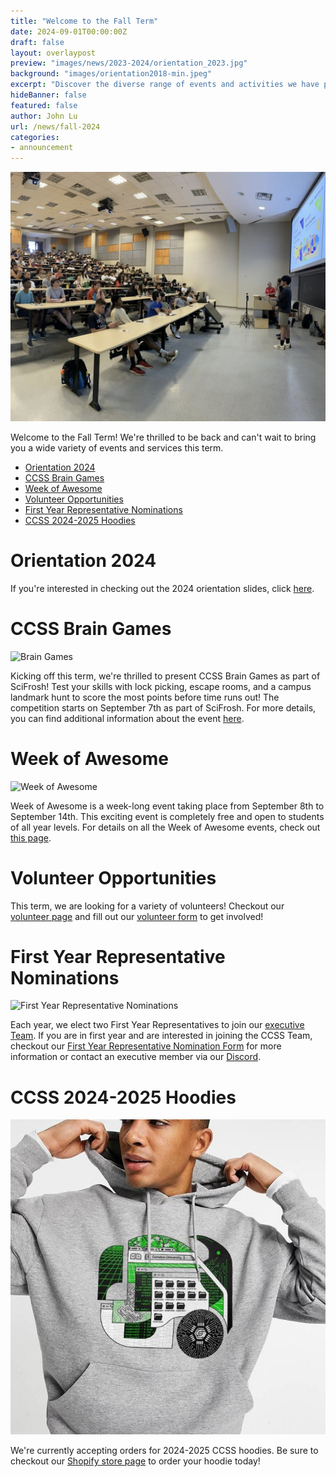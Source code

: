 ```yaml
---
title: "Welcome to the Fall Term"
date: 2024-09-01T00:00:00Z
draft: false
layout: overlaypost
preview: "images/news/2023-2024/orientation_2023.jpg"
background: "images/orientation2018-min.jpeg"
excerpt: "Discover the diverse range of events and activities we have planned for you this term."
hideBanner: false
featured: false
author: John Lu
url: /news/fall-2024
categories:
- announcement
---
```


![New Logo](/images/news/2023-2024/orientation_2023.jpg)

Welcome to the Fall Term! We're thrilled to be back and can't wait to bring you a wide variety of events and services this term.

- [Orientation 2024](#orientation-2024)
- [CCSS Brain Games](#ccss-brain-games)
- [Week of Awesome](#week-of-awesome)
- [Volunteer Opportunities](#volunteer-opportunities)
- [First Year Representative Nominations](#first-year-representative-nominations)
- [CCSS 2024-2025 Hoodies](#ccss-2024-2025-hoodies)

# Orientation 2024

If you're interested in checking out the 2024 orientation slides, click [here](/pdfs/2024-2025/orientation_2024.pdf).

# CCSS Brain Games

![Brain Games](/images/event_posters/2024-2025/brain_games.jpg)

Kicking off this term, we're thrilled to present CCSS Brain Games as part of SciFrosh! Test your skills with lock picking, escape rooms, and a campus landmark hunt to score the most points before time runs out! The competition starts on September 7th as part of SciFrosh. For more details, you can find additional information about the event [here](/events/2024-2025/2024-09-03-brain-games.md/).

# Week of Awesome

![Week of Awesome](/images/event_posters/2024-2025/week_of_awesome_timeline.jpg)

Week of Awesome is a week-long event taking place from September 8th to September 14th. This exciting event is completely free and open to students of all year levels. For details on all the Week of Awesome events, check out [this page](/events/weekofawesome).

# Volunteer Opportunities

This term, we are looking for a variety of volunteers! Checkout our [volunteer page](/volunteer) and fill out our [volunteer form](https://docs.google.com/forms/d/e/1FAIpQLSerGXvgd5_uxwg2K5hoDwbIJiTVkIOT0XvoYp2cfWyLx8nIFQ/viewform) to get involved!

# First Year Representative Nominations

![First Year Representative Nominations](/images/news/2024-2025/fyr_poster.jpg)

Each year, we elect two First Year Representatives to join our [executive Team](/about/team). If you are in first year and are interested in joining the CCSS Team, checkout our [First Year Representative Nomination Form](https://forms.gle/DG2pWZNh4HBiuk198) for more information or contact an executive member via our [Discord](http://discord.carletoncomputersciencesociety.ca/).

# CCSS 2024-2025 Hoodies

![CCSS Hoodies](/images/news/2023-2024/hoodies.jpg)

We're currently accepting orders for 2024-2025 CCSS hoodies. Be sure to checkout our [Shopify store page](https://carletoncss.myshopify.com) to order your hoodie today!


